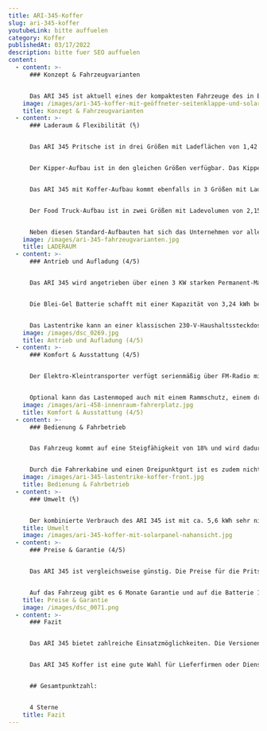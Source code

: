 ```yaml
---
title: ARI-345-Koffer
slug: ari-345-koffer
youtubeLink: bitte auffuelen
category: Koffer
publishedAt: 03/17/2022
description: bitte fuer SEO auffuelen
content:
  - content: >-
      ### Konzept & Fahrzeugvarianten


      Das ARI 345 ist aktuell eines der kompaktesten Fahrzeuge des in Borna ansässigen Unternehmens ARI Motors. Das Lastenmoped ist in den Aufbau-Varianten Pritsche, Koffer, Kipper und Food Truck verfügbar. Das ARI 345 bietet Platz für eine Person. Durch seine kompakten Außenmaße ist das Lastenmoped vor allem für kurze Wege sowie den innerstädtischen Einsatz geeignet.
    image: /images/ari-345-koffer-mit-geöffneter-seitenklappe-und-solarpanel.jpg
    title: Konzept & Fahrzeugvarianten
  - content: >-
      ### Laderaum & Flexibilität (⅘)


      Das ARI 345 Pritsche ist in drei Größen mit Ladeflächen von 1,42 m², 1,53 m² und 1,79 m² verfügbar. Die Höhe der Ladebordwand liegt bei 25 cm. Die Ladekantenhöhe bei allen Aufbauten beträgt 56cm. 


      Der Kipper-Aufbau ist in den gleichen Größen verfügbar. Das Kippen der Ladefläche kann mechanisch-hydraulisch oder elektrisch-hydraulisch erfolgen. Für die Sicherung der Ladung sind zudem Verzurr-Ösen sowie eine stabile Plane für das Pritschen-Modell verfügbar. Ebenso lässt sich die Ladefläche durch einen drei- oder vierteiligen Laubgitter-Aufbau ergänzen. 


      Das ARI 345 mit Koffer-Aufbau kommt ebenfalls in 3 Größen mit Ladevolumen von 1,36 m3, 1,46 m3 und 1,90 m3. Die Höhe des Koffers variiert dabei zwischen 95 cm (Standard- und L-Version) und 110 cm (XL-Version).  


      Der Food Truck-Aufbau ist in zwei Größen mit Ladevolumen von 2,15 m3 und 2,42 m3 erhältlich. Die maximalen Aufbau-Maße liegen bei 1,49 x 1,30 x 1,25 m. Neben einer großzügigen Arbeitsfläche und weiteren ausziehbaren Arbeitsplatten bietet dieser eine Menge Stauraum im unteren Teil des Aufbaus. 


      Neben diesen Standard-Aufbauten hat sich das Unternehmen vor allem auf individuelle Kundenlösungen spezialisiert. So sind auch Sonderanfertigungen möglich. Potentiellen Einsatzfeldern sind keine Grenzen gesetzt.
    image: /images/ari-345-fahrzeugvarianten.jpg
    title: LADERAUM
  - content: >-
      ### Antrieb und Aufladung (4/5)


      Das ARI 345 wird angetrieben über einen 3 KW starken Permanent-Magnet-Synchron-Motor am Heck des Fahrzeugs. Das Automatik-Getriebe bietet auch Fahrern mit wenig Moped-Erfahrung eine einfache Bedienung.


      Die Blei-Gel Batterie schafft mit einer Kapazität von 3,24 kWh bei einfacher Ausführung eine Reichweite von 55 km oder 100 km bei zweifacher Ausführung (bei 40 Km/h). Optional ist das Fahrzeug auch mit einem LiFePO4-Akku-Paket für 100 km Reichweite und 50 kg mehr Nutzlast erhältlich. Die Kosten des zusätzlichen LiFePO4-Akkus liegen bei 2200 €.


      Das Lastentrike kann an einer klassischen 230-V-Haushaltssteckdose mit 16Ah Sicherung in 5-6 Stunden vollständig geladen werden. Eine extra Wallbox ist nicht nötig.
    image: /images/dsc_0269.jpg
    title: Antrieb und Aufladung (4/5)
  - content: >-
      ### Komfort & Ausstattung (4/5)


      Der Elektro-Kleintransporter verfügt serienmäßig über FM-Radio mit MP3, Bluetooth und Rückfahrkamera sowie eine LCD-Batterie-Kapazitätsanzeige und Tachometer. Ebenso ist ein USB-Anschluss ins Cockpit integriert, über welchen beispielsweise ein Smartphone geladen werden kann. 


      Optional kann das Lastenmoped auch mit einem Rammschutz, einem drei- oder vierteiligen Laubgitter oder einem Leiterträger ausgerüstet werden. Weitere erhältliche Ausstattungsoptionen sind ein Satz Winterreifen und eine orangefarbene Rundumleuchte. Auch eine orangefarbene Folierung mit rot-weißer Bestreifung für den Baustellenbereich ist erhältlich.
    image: /images/ari-458-innenraum-fahrerplatz.jpg
    title: Komfort & Ausstattung (4/5)
  - content: >-
      ### Bedienung & Fahrbetrieb


      Das Fahrzeug kommt auf eine Steigfähigkeit von 18% und wird dadurch auch im bergigen Gelände keine Probleme bekommen. Gebremst wird das Lasten-Trike über 3 hydraulische Scheibenbremsen. Durch den Heckantrieb liegt das Gewicht im hinteren Bereich des Fahrzeuges. So wird vor allem mit Beladung ein optimaler Fahrkomfort ermöglicht. Gefedert wird das Fahrzeug vorne über eine Federgabel mit Stoßdämpfern und hinten über Blattfedern. So lässt sich mit dem ARI 345 auch in unwegsamen Gelände arbeiten.


      Durch die Fahrerkabine und einen Dreipunktgurt ist es zudem nicht notwendig, während der Fahrt einen Helm zu tragen.
    image: /images/ari-345-lastentrike-koffer-front.jpg
    title: Bedienung & Fahrbetrieb
  - content: >-
      ### Umwelt (⅘)


      Der kombinierte Verbrauch des ARI 345 ist mit ca. 5,6 kWh sehr niedrig. Durch ein zusätzliches Solarpanel, welches für rund 30 Kilometer mehr Reichweite sorgt, ist das Fahrzeug noch sparsamer. Bei angenommenen 30 Cent pro Kilowattstunde kosten 100 km Fahrstrecke 1,68 €.
    title: Umwelt
    image: /images/ari-345-koffer-mit-solarpanel-nahansicht.jpg
  - content: >-
      ### Preise & Garantie (4/5)


      Das ARI 345 ist vergleichsweise günstig. Die Preise für die Pritsche starten bei 6.995 €. Der Koffer ist ab 7.395€  und der Food Truck ab 12.725 € erhältlich. 


      Auf das Fahrzeug gibt es 6 Monate Garantie und auf die Batterie 18 Monate Gewährleistung.
    title: Preise & Garantie
    image: /images/dsc_0071.png
  - content: >-
      ### Fazit


      Das ARI 345 bietet zahlreiche Einsatzmöglichkeiten. Die Versionen Pritsche und Kipper eignen sich beispielsweise für Kommunen, Landschaftsbau- oder Handwerksbetriebe. 


      Das ARI 345 Koffer ist eine gute Wahl für Lieferfirmen oder Dienstleister. Mit dem neusten Food Truck-Aufbau finden sich zudem auch zahlreiche Einsatzmöglichkeiten im gastronomischen Bereich. Die Anschaffungskosten des Fahrzeugs sind dabei vergleichsweise niedrig.


      ## Gesamtpunktzahl:


      4 Sterne
    title: Fazit
---
```

